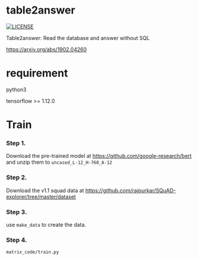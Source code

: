 # table2answer

[![LICENSE](https://img.shields.io/badge/license-Anti%20996-blue.svg)](https://github.com/996icu/996.ICU/blob/master/LICENSE)

Table2answer: Read the database and answer without SQL 

https://arxiv.org/abs/1902.04260

# requirement

python3 

tensorflow >= 1.12.0

# Train

### Step 1. 

Download the pre-trained model at https://github.com/google-research/bert and unzip them to `uncased_L-12_H-768_A-12`

### Step 2.

Download the v1.1 squad data at https://github.com/rajpurkar/SQuAD-explorer/tree/master/dataset

### Step 3. 

use `make_data` to create the data.

### Step 4. 

`matrix_code/train.py`

